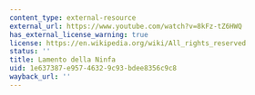 ```yaml
---
content_type: external-resource
external_url: https://www.youtube.com/watch?v=8kFz-tZ6HWQ
has_external_license_warning: true
license: https://en.wikipedia.org/wiki/All_rights_reserved
status: ''
title: Lamento della Ninfa
uid: 1e637387-e957-4632-9c93-bdee8356c9c8
wayback_url: ''
---
```

